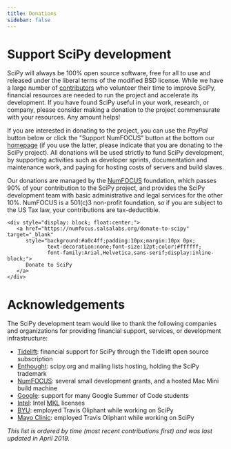 ```yaml
---
title: Donations
sidebar: false
---
```


# Support SciPy development

SciPy will always be 100% open source software, free for all to use and
released under the liberal terms of the modified BSD license. While we
have a large number of
[contributors](https://github.com/scipy/scipy/blob/master/THANKS.txt)
who volunteer their time to improve SciPy, financial resources are
needed to run the project and accelerate its development. If you have
found SciPy useful in your work, research, or company, please consider
making a donation to the project commensurate with your resources. Any
amount helps!

If you are interested in donating to the project, you can use the
*PayPal* button below or click the \"Support NumFOCUS\" button at the
bottom our [homepage](http://www.numfocus.org/) (if you use the latter,
please indicate that you are donating to the SciPy project). All
donations will be used strictly to fund SciPy development, by supporting
activities such as developer sprints, documentation and maintenance
work, and paying for hosting costs of servers and build slaves.

Our donations are managed by the [NumFOCUS](https://numfocus.org)
foundation, which passes 90% of your contribution to the SciPy project,
and provides the SciPy development team with basic administrative and
legal services for the other 10%. NumFOCUS is a 501(c)3 non-profit
foundation, so if you are subject to the US Tax law, your contributions
are tax-deductible.

```{=html}
<div style="display: block; float:center;">
   <a href="https://numfocus.salsalabs.org/donate-to-scipy" target="_blank"
      style="background:#a0c4ff;padding:10px;margin:10px 0px;
             text-decoration:none;font-size:12pt;color:#ffffff;
             font-family:Arial,Helvetica,sans-serif;display:inline-block;">
      Donate to SciPy
   </a>
</div>
```

# Acknowledgements

The SciPy development team would like to thank the following companies
and organizations for providing financial support, services, or
development infrastructure:

-   [Tidelift](https://tidelift.com/subscription/pkg/pypi-scipy?utm_source=pypi-scipy&utm_medium=referral&utm_campaign=readme):
    financial support for SciPy through the Tidelift open source
    subscription
-   [Enthought](https://www.enthought.com): scipy.org and mailing lists
    hosting, holding the SciPy trademark
-   [NumFOCUS](https://numfocus.org): several small development grants,
    and a hosted Mac Mini build machine
-   [Google](https://google.com): support for many Google Summer of Code
    students
-   [Intel](https://www.intel.com): Intel
    [MKL](https://software.intel.com/en-us/intel-mkl/) licenses
-   [BYU](https://www.byu.edu): employed Travis Oliphant while working
    on SciPy
-   [Mayo Clinic](https://www.mayoclinic.org): employed Travis Oliphant
    while working on SciPy

*This list is ordered by time (most recent contributions first) and was
last updated in April 2019.*
